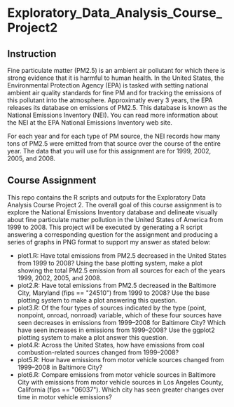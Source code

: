 # Exploratory_Data_Analysis_Course_Project2

## Instruction
Fine particulate matter (PM2.5) is an ambient air pollutant for which there is strong evidence that it is harmful to human health. In the United States, the Environmental Protection Agency (EPA) is tasked with setting national ambient air quality standards for fine PM and for tracking the emissions of this pollutant into the atmosphere. Approximatly every 3 years, the EPA releases its database on emissions of PM2.5. This database is known as the National Emissions Inventory (NEI). You can read more information about the NEI at the EPA National Emissions Inventory web site.

For each year and for each type of PM source, the NEI records how many tons of PM2.5 were emitted from that source over the course of the entire year. The data that you will use for this assignment are for 1999, 2002, 2005, and 2008.

## Course Assignment
This repo contains the R scripts and outputs for the Exploratory Data Analysis Course Project 2. The overall goal of this course assignment is to explore the National Emissions Inventory database and delineate visually about fine particulate matter pollution in the United States of America from 1999 to 2008. This project will be executed by generating a R script answering a corresponding question for the assignment and producing a series of graphs in PNG format to support my answer as stated below: 
* plot1.R: Have total emissions from PM2.5 decreased in the United States from 1999 to 2008? Using the base plotting system, make a plot showing the total PM2.5 emission from all sources for each of the years 1999, 2002, 2005, and 2008.
* plot2.R: Have total emissions from PM2.5 decreased in the Baltimore City, Maryland (fips == "24510") from 1999 to 2008? Use the base plotting system to make a plot answering this question.
* plot3.R: Of the four types of sources indicated by the type (point, nonpoint, onroad, nonroad) variable, which of these four sources have seen decreases in emissions from 1999–2008 for Baltimore City? Which have seen increases in emissions from 1999–2008? Use the ggplot2 plotting system to make a plot answer this question.
* plot4.R: Across the United States, how have emissions from coal combustion-related sources changed from 1999–2008?
* plot5.R: How have emissions from motor vehicle sources changed from 1999–2008 in Baltimore City?
* plot6.R: Compare emissions from motor vehicle sources in Baltimore City with emissions from motor vehicle sources in Los Angeles County, California (fips == "06037"). Which city has seen greater changes over time in motor vehicle emissions?
